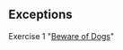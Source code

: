 ##  Exceptions
Exercise 1 "[Beware of Dogs](https://github.com/pp8a/Java_Basics_ENG/tree/main/Generics/beware-of-dogs)"
